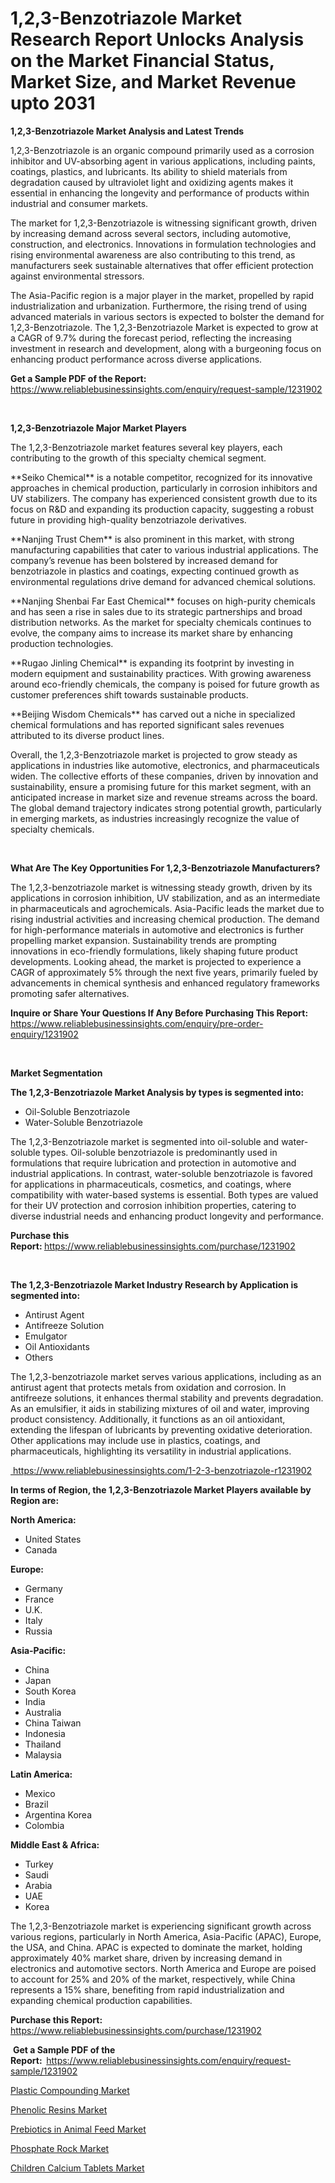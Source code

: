 <p><h1>1,2,3-Benzotriazole Market Research Report Unlocks Analysis on the Market Financial Status, Market Size, and Market Revenue upto 2031</h1></p><p><strong>1,2,3-Benzotriazole Market Analysis and Latest Trends</strong></p>
<p><p>1,2,3-Benzotriazole is an organic compound primarily used as a corrosion inhibitor and UV-absorbing agent in various applications, including paints, coatings, plastics, and lubricants. Its ability to shield materials from degradation caused by ultraviolet light and oxidizing agents makes it essential in enhancing the longevity and performance of products within industrial and consumer markets.</p><p>The market for 1,2,3-Benzotriazole is witnessing significant growth, driven by increasing demand across several sectors, including automotive, construction, and electronics. Innovations in formulation technologies and rising environmental awareness are also contributing to this trend, as manufacturers seek sustainable alternatives that offer efficient protection against environmental stressors.</p><p>The Asia-Pacific region is a major player in the market, propelled by rapid industrialization and urbanization. Furthermore, the rising trend of using advanced materials in various sectors is expected to bolster the demand for 1,2,3-Benzotriazole. The 1,2,3-Benzotriazole Market is expected to grow at a CAGR of 9.7% during the forecast period, reflecting the increasing investment in research and development, along with a burgeoning focus on enhancing product performance across diverse applications.</p></p>
<p><strong>Get a Sample PDF of the Report:&nbsp;</strong> <a href="https://www.reliablebusinessinsights.com/enquiry/request-sample/1231902?utm_campaign=48&utm_medium=2&utm_source=Github&utm_content=ia&utm_term=12122024&utm_id=123-benzotriazole">https://www.reliablebusinessinsights.com/enquiry/request-sample/1231902</a></p>
<p>&nbsp;</p>
<p><strong>1,2,3-Benzotriazole Major Market Players</strong></p>
<p><p>The 1,2,3-Benzotriazole market features several key players, each contributing to the growth of this specialty chemical segment. </p><p>**Seiko Chemical** is a notable competitor, recognized for its innovative approaches in chemical production, particularly in corrosion inhibitors and UV stabilizers. The company has experienced consistent growth due to its focus on R&D and expanding its production capacity, suggesting a robust future in providing high-quality benzotriazole derivatives.</p><p>**Nanjing Trust Chem** is also prominent in this market, with strong manufacturing capabilities that cater to various industrial applications. The company’s revenue has been bolstered by increased demand for benzotriazole in plastics and coatings, expecting continued growth as environmental regulations drive demand for advanced chemical solutions.</p><p>**Nanjing Shenbai Far East Chemical** focuses on high-purity chemicals and has seen a rise in sales due to its strategic partnerships and broad distribution networks. As the market for specialty chemicals continues to evolve, the company aims to increase its market share by enhancing production technologies.</p><p>**Rugao Jinling Chemical** is expanding its footprint by investing in modern equipment and sustainability practices. With growing awareness around eco-friendly chemicals, the company is poised for future growth as customer preferences shift towards sustainable products.</p><p>**Beijing Wisdom Chemicals** has carved out a niche in specialized chemical formulations and has reported significant sales revenues attributed to its diverse product lines.</p><p>Overall, the 1,2,3-Benzotriazole market is projected to grow steady as applications in industries like automotive, electronics, and pharmaceuticals widen. The collective efforts of these companies, driven by innovation and sustainability, ensure a promising future for this market segment, with an anticipated increase in market size and revenue streams across the board. The global demand trajectory indicates strong potential growth, particularly in emerging markets, as industries increasingly recognize the value of specialty chemicals.</p></p>
<p>&nbsp;</p>
<p><strong>What Are The Key Opportunities For 1,2,3-Benzotriazole Manufacturers?</strong></p>
<p><p>The 1,2,3-benzotriazole market is witnessing steady growth, driven by its applications in corrosion inhibition, UV stabilization, and as an intermediate in pharmaceuticals and agrochemicals. Asia-Pacific leads the market due to rising industrial activities and increasing chemical production. The demand for high-performance materials in automotive and electronics is further propelling market expansion. Sustainability trends are prompting innovations in eco-friendly formulations, likely shaping future product developments. Looking ahead, the market is projected to experience a CAGR of approximately 5% through the next five years, primarily fueled by advancements in chemical synthesis and enhanced regulatory frameworks promoting safer alternatives.</p></p>
<p><strong>Inquire or Share Your Questions If Any Before Purchasing This Report:</strong> <a href="https://www.reliablebusinessinsights.com/enquiry/pre-order-enquiry/1231902?utm_campaign=48&utm_medium=2&utm_source=Github&utm_content=ia&utm_term=12122024&utm_id=123-benzotriazole">https://www.reliablebusinessinsights.com/enquiry/pre-order-enquiry/1231902</a></p>
<p>&nbsp;</p>
<p><strong>Market Segmentation</strong></p>
<p><strong>The 1,2,3-Benzotriazole Market Analysis by types is segmented into:</strong></p>
<p><ul><li>Oil-Soluble Benzotriazole</li><li>Water-Soluble Benzotriazole</li></ul></p>
<p><p>The 1,2,3-Benzotriazole market is segmented into oil-soluble and water-soluble types. Oil-soluble benzotriazole is predominantly used in formulations that require lubrication and protection in automotive and industrial applications. In contrast, water-soluble benzotriazole is favored for applications in pharmaceuticals, cosmetics, and coatings, where compatibility with water-based systems is essential. Both types are valued for their UV protection and corrosion inhibition properties, catering to diverse industrial needs and enhancing product longevity and performance.</p></p>
<p><strong>Purchase this Report:&nbsp;</strong><a href="https://www.reliablebusinessinsights.com/purchase/1231902?utm_campaign=48&utm_medium=2&utm_source=Github&utm_content=ia&utm_term=12122024&utm_id=123-benzotriazole">https://www.reliablebusinessinsights.com/purchase/1231902</a></p>
<p>&nbsp;</p>
<p><strong>The 1,2,3-Benzotriazole Market Industry Research by Application is segmented into:</strong></p>
<p><ul><li>Antirust Agent</li><li>Antifreeze Solution</li><li>Emulgator</li><li>Oil Antioxidants</li><li>Others</li></ul></p>
<p><p>The 1,2,3-benzotriazole market serves various applications, including as an antirust agent that protects metals from oxidation and corrosion. In antifreeze solutions, it enhances thermal stability and prevents degradation. As an emulsifier, it aids in stabilizing mixtures of oil and water, improving product consistency. Additionally, it functions as an oil antioxidant, extending the lifespan of lubricants by preventing oxidative deterioration. Other applications may include use in plastics, coatings, and pharmaceuticals, highlighting its versatility in industrial applications.</p></p>
<p><a href="https://www.reliablebusinessinsights.com/1-2-3-benzotriazole-r1231902?utm_campaign=48&utm_medium=2&utm_source=Github&utm_content=ia&utm_term=12122024&utm_id=123-benzotriazole">&nbsp;https://www.reliablebusinessinsights.com/1-2-3-benzotriazole-r1231902</a></p>
<p><strong>In terms of Region, the 1,2,3-Benzotriazole Market Players available by Region are:</strong></p>
<p>
    <p> <strong> North America: </strong>
        <ul>
            <li>United States</li>
            <li>Canada</li>
        </ul>
        </p> 
    <p> <strong> Europe: </strong>
        <ul>
            <li>Germany</li>
            <li>France</li>
            <li>U.K.</li>
            <li>Italy</li>
            <li>Russia</li>
        </ul>
        </p> 
    <p> <strong> Asia-Pacific: </strong>
        <ul>
            <li>China</li>
            <li>Japan</li>
            <li>South Korea</li>
            <li>India</li>
            <li>Australia</li>
            <li>China Taiwan</li>
            <li>Indonesia</li>
            <li>Thailand</li>
            <li>Malaysia</li>
        </ul>
        </p> 
    <p> <strong> Latin America: </strong>
        <ul>
            <li>Mexico</li>
            <li>Brazil</li>
            <li>Argentina Korea</li>
            <li>Colombia</li>
        </ul>
        </p> 
    <p> <strong> Middle East & Africa: </strong>
        <ul>
            <li>Turkey</li>
            <li>Saudi</li>
            <li>Arabia</li>
            <li>UAE</li>
            <li>Korea</li>
        </ul>
    </p>
    </p>
<p><p>The 1,2,3-Benzotriazole market is experiencing significant growth across various regions, particularly in North America, Asia-Pacific (APAC), Europe, the USA, and China. APAC is expected to dominate the market, holding approximately 40% market share, driven by increasing demand in electronics and automotive sectors. North America and Europe are poised to account for 25% and 20% of the market, respectively, while China represents a 15% share, benefiting from rapid industrialization and expanding chemical production capabilities.</p></p>
<p><strong>Purchase this Report: </strong><a href="https://www.reliablebusinessinsights.com/purchase/1231902?utm_campaign=48&utm_medium=2&utm_source=Github&utm_content=ia&utm_term=12122024&utm_id=123-benzotriazole">https://www.reliablebusinessinsights.com/purchase/1231902</a></p>
<p>&nbsp;<strong>Get a Sample PDF of the Report:&nbsp;&nbsp;</strong><a href="https://www.reliablebusinessinsights.com/enquiry/request-sample/1231902?utm_campaign=48&utm_medium=2&utm_source=Github&utm_content=ia&utm_term=12122024&utm_id=123-benzotriazole">https://www.reliablebusinessinsights.com/enquiry/request-sample/1231902</a></p>
<p><strong></strong></p>
<p><p><a href="https://www.linkedin.com/pulse/forecasting-growth-plastic-compounding-market-2024-2031-revenue-pq2bc?utm_campaign=48&utm_medium=2&utm_source=Github&utm_content=ia&utm_term=12122024&utm_id=123-benzotriazole">Plastic Compounding Market</a></p><p><a href="https://www.linkedin.com/pulse/sales-channel-penetration-analysis-phenolic-resins-market-qmnxc?utm_campaign=48&utm_medium=2&utm_source=Github&utm_content=ia&utm_term=12122024&utm_id=123-benzotriazole">Phenolic Resins Market</a></p><p><a href="https://www.linkedin.com/pulse/p-factrackr-ho6he?utm_campaign=48&utm_medium=2&utm_source=Github&utm_content=ia&utm_term=12122024&utm_id=123-benzotriazole">Prebiotics in Animal Feed Market</a></p><p><a href="https://www.linkedin.com/pulse/in-depth-phosphate-rock-market-analysis-2024-2031-application-sy0ac?utm_campaign=48&utm_medium=2&utm_source=Github&utm_content=ia&utm_term=12122024&utm_id=123-benzotriazole">Phosphate Rock Market</a></p><p><a href="https://github.com/loveewin94/Market-Research-Report-List-1/blob/main/children-calcium-tablets-market.md?utm_campaign=48&utm_medium=2&utm_source=Github&utm_content=ia&utm_term=12122024&utm_id=123-benzotriazole">Children Calcium Tablets Market</a></p></p>